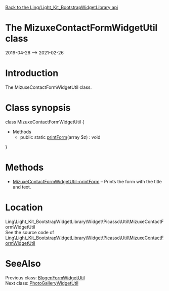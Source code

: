 [Back to the Ling/Light_Kit_BootstrapWidgetLibrary api](https://github.com/lingtalfi/Light_Kit_BootstrapWidgetLibrary/blob/master/doc/api/Ling/Light_Kit_BootstrapWidgetLibrary.md)



The MizuxeContactFormWidgetUtil class
================
2019-04-26 --> 2021-02-26






Introduction
============

The MizuxeContactFormWidgetUtil class.



Class synopsis
==============


class <span class="pl-k">MizuxeContactFormWidgetUtil</span>  {

- Methods
    - public static [printForm](https://github.com/lingtalfi/Light_Kit_BootstrapWidgetLibrary/blob/master/doc/api/Ling/Light_Kit_BootstrapWidgetLibrary/Widget/Picasso/Util/MizuxeContactFormWidgetUtil/printForm.md)(array $z) : void

}






Methods
==============

- [MizuxeContactFormWidgetUtil::printForm](https://github.com/lingtalfi/Light_Kit_BootstrapWidgetLibrary/blob/master/doc/api/Ling/Light_Kit_BootstrapWidgetLibrary/Widget/Picasso/Util/MizuxeContactFormWidgetUtil/printForm.md) &ndash; Prints the form with the title and text.





Location
=============
Ling\Light_Kit_BootstrapWidgetLibrary\Widget\Picasso\Util\MizuxeContactFormWidgetUtil<br>
See the source code of [Ling\Light_Kit_BootstrapWidgetLibrary\Widget\Picasso\Util\MizuxeContactFormWidgetUtil](https://github.com/lingtalfi/Light_Kit_BootstrapWidgetLibrary/blob/master/Widget/Picasso/Util/MizuxeContactFormWidgetUtil.php)



SeeAlso
==============
Previous class: [BlogenFormWidgetUtil](https://github.com/lingtalfi/Light_Kit_BootstrapWidgetLibrary/blob/master/doc/api/Ling/Light_Kit_BootstrapWidgetLibrary/Widget/Picasso/Util/BlogenFormWidgetUtil.md)<br>Next class: [PhotoGalleryWidgetUtil](https://github.com/lingtalfi/Light_Kit_BootstrapWidgetLibrary/blob/master/doc/api/Ling/Light_Kit_BootstrapWidgetLibrary/Widget/Picasso/Util/PhotoGalleryWidgetUtil.md)<br>
